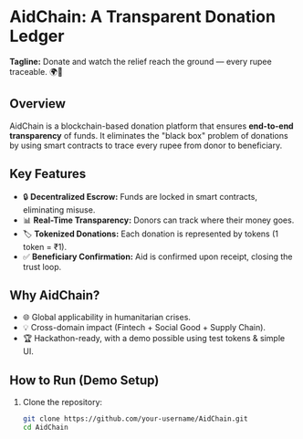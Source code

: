# AidChain: A Transparent Donation Ledger

**Tagline:** Donate and watch the relief reach the ground — every rupee traceable. 🌍🤝

## Overview
AidChain is a blockchain-based donation platform that ensures **end-to-end transparency** of funds. It eliminates the "black box" problem of donations by using smart contracts to trace every rupee from donor to beneficiary.

## Key Features
- 🔒 **Decentralized Escrow:** Funds are locked in smart contracts, eliminating misuse.  
- 📊 **Real-Time Transparency:** Donors can track where their money goes.  
- 🏷️ **Tokenized Donations:** Each donation is represented by tokens (1 token = ₹1).  
- ✅ **Beneficiary Confirmation:** Aid is confirmed upon receipt, closing the trust loop.  

## Why AidChain?
- 🌐 Global applicability in humanitarian crises.  
- 💡 Cross-domain impact (Fintech + Social Good + Supply Chain).  
- 🏆 Hackathon-ready, with a demo possible using test tokens & simple UI.  

## How to Run (Demo Setup)
1. Clone the repository:
   ```bash
   git clone https://github.com/your-username/AidChain.git
   cd AidChain
